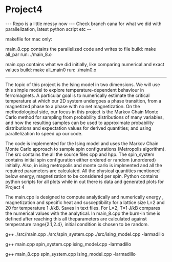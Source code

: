 # Project4


--- Repo is a little messy now ---
Check branch cana for what we did with parallelization, latest python script etc --

makefile for mac only:

main_8.cpp contains the parallelized code and writes to file
build: make all_par 
run: ./main_8.o

main.cpp contains what we did initially, like comparing numerical and exact values
build: make all_main0
run: ./main0.o

------

The topic of this project is the Ising model in two dimensions. We will use this simple model to explore temperature-dependent behaviour in ferromagnets. A particular goal is to numerically estimate the critical temperature at which our 2D system undergoes a phase transition, from a magnetized phase to a phase with no net magnetization.
On the methodological side, our focus in this project is the Markov Chain Monte Carlo method for sampling from probability distributions of many variables, and how the resulting samples can be used to approximate probability distributions and expectation values for derived quantities; and using parallelization to speed up our code.

The  code is implemented for the Ising model and uses the Markov Chain Monte Carlo approach to sample spin configurations (Metropolis algorithm).
The  src contains the all the source files cpp and hpp. The spin_system contains initial spin configuration either ordered or random (unordered) initially. Also, in ising metropolis and monte carlo is implmented and all the required parameters are calculated.
All the physical quantities mentioned below energy, magnetization to be considered per spin. Python contains python scripts for all plots while in out there is data and generated plots for Project 4

The  main.cpp is designed to compute analytically and numerically energy , magnetization and specific heat and susceptibility for a lattice size L=2 and 20 for temperature 1 J/kB. Saves in text files. For L=2, T=1 J/kB compares the numerical values with the analytical.
In main_8.cpp the burn-in time is defined after reaching this all theparameters are calculated against temperature range{2.1,2.4}, initial condition is chosen to be random. 


g++ ./src/main.cpp ./src/spin_system.cpp ./src/ising_model.cpp -larmadillo

g++ main.cpp spin_system.cpp ising_model.cpp -larmadillo

g++ main_8.cpp spin_system.cpp ising_model.cpp -larmadillo

